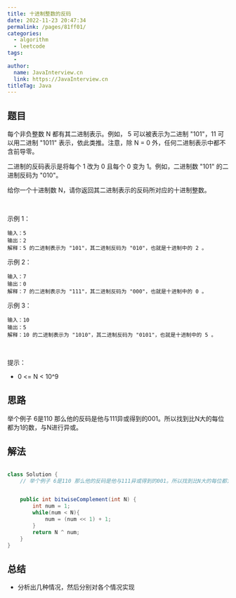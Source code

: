 ```yaml
---
title: 十进制整数的反码
date: 2022-11-23 20:47:34
permalink: /pages/81ff01/
categories:
  - algorithm
  - leetcode
tags:
  - 
author: 
  name: JavaInterview.cn
  link: https://JavaInterview.cn
titleTag: Java
---
```


## 题目

每个非负整数 N 都有其二进制表示。例如， 5 可以被表示为二进制 "101"，11 可以用二进制 "1011" 表示，依此类推。注意，除 N = 0 外，任何二进制表示中都不含前导零。

二进制的反码表示是将每个 1 改为 0 且每个 0 变为 1。例如，二进制数 "101" 的二进制反码为 "010"。

给你一个十进制数 N，请你返回其二进制表示的反码所对应的十进制整数。

 

示例 1：

    输入：5
    输出：2
    解释：5 的二进制表示为 "101"，其二进制反码为 "010"，也就是十进制中的 2 。
示例 2：

    输入：7
    输出：0
    解释：7 的二进制表示为 "111"，其二进制反码为 "000"，也就是十进制中的 0 。
示例 3：

    输入：10
    输出：5
    解释：10 的二进制表示为 "1010"，其二进制反码为 "0101"，也就是十进制中的 5 。
 

提示：

- 0 <= N < 10^9


## 思路

举个例子 6是110 那么他的反码是他与111异或得到的001。所以找到比N大的每位都为1的数，与N进行异或。

## 解法
```java

class Solution {
    // 举个例子 6是110 那么他的反码是他与111异或得到的001。所以找到比N大的每位都为1的数，与N进行异或。


    public int bitwiseComplement(int N) {
        int num = 1;
        while(num < N){
            num = (num << 1) + 1;
        }
        return N ^ num;
    }
}
```

## 总结

- 分析出几种情况，然后分别对各个情况实现 
